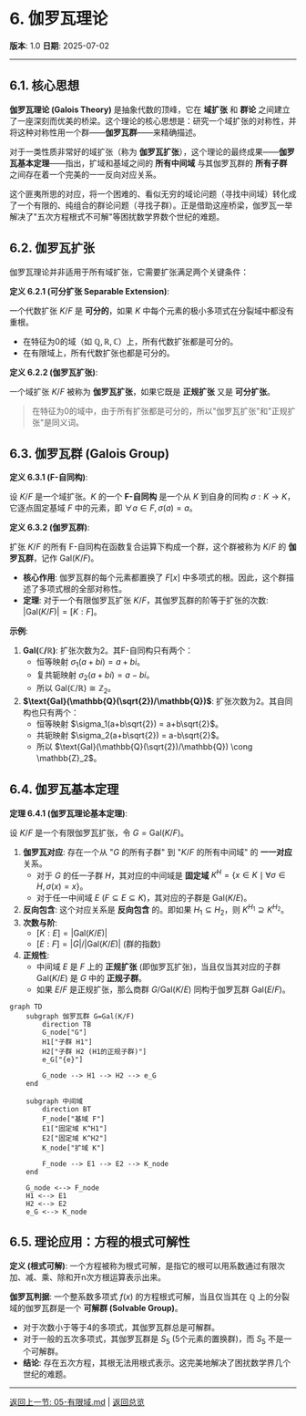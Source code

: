 # 6. 伽罗瓦理论

**版本**: 1.0
**日期**: 2025-07-02

---

## 6.1. 核心思想

**伽罗瓦理论 (Galois Theory)** 是抽象代数的顶峰，它在 **域扩张** 和 **群论** 之间建立了一座深刻而优美的桥梁。这个理论的核心思想是：研究一个域扩张的对称性，并将这种对称性用一个群——**伽罗瓦群**——来精确描述。

对于一类性质非常好的域扩张（称为 **伽罗瓦扩张**），这个理论的最终成果——**伽罗瓦基本定理**——指出，扩域和基域之间的 **所有中间域** 与其伽罗瓦群的 **所有子群** 之间存在着一个完美的一一反向对应关系。

这个匪夷所思的对应，将一个困难的、看似无穷的域论问题（寻找中间域）转化成了一个有限的、纯组合的群论问题（寻找子群）。正是借助这座桥梁，伽罗瓦一举解决了"五次方程根式不可解"等困扰数学界数个世纪的难题。

## 6.2. 伽罗瓦扩张

伽罗瓦理论并非适用于所有域扩张，它需要扩张满足两个关键条件：

**定义 6.2.1 (可分扩张 Separable Extension)**:

一个代数扩张 $K/F$ 是 **可分的**，如果 $K$ 中每个元素的极小多项式在分裂域中都没有重根。

* 在特征为0的域（如 $\mathbb{Q}, \mathbb{R}, \mathbb{C}$）上，所有代数扩张都是可分的。
* 在有限域上，所有代数扩张也都是可分的。

**定义 6.2.2 (伽罗瓦扩张)**:

一个域扩张 $K/F$ 被称为 **伽罗瓦扩张**，如果它既是 **正规扩张** 又是 **可分扩张**。

> 在特征为0的域中，由于所有扩张都是可分的，所以"伽罗瓦扩张"和"正规扩张"是同义词。

## 6.3. 伽罗瓦群 (Galois Group)

**定义 6.3.1 (F-自同构)**:

设 $K/F$ 是一个域扩张。$K$ 的一个 **F-自同构** 是一个从 $K$ 到自身的同构 $\sigma: K \to K$，它逐点固定基域 $F$ 中的元素，即 $\forall a \in F, \sigma(a)=a$。

**定义 6.3.2 (伽罗瓦群)**:

扩张 $K/F$ 的所有 F-自同构在函数复合运算下构成一个群，这个群被称为 $K/F$ 的 **伽罗瓦群**，记作 $\text{Gal}(K/F)$。

* **核心作用**: 伽罗瓦群的每个元素都置换了 $F[x]$ 中多项式的根。因此，这个群描述了多项式根的全部对称性。
* **定理**: 对于一个有限伽罗瓦扩张 $K/F$，其伽罗瓦群的阶等于扩张的次数: $|\text{Gal}(K/F)| = [K:F]$。

**示例**:

1. **$\text{Gal}(\mathbb{C}/\mathbb{R})$**: 扩张次数为2。其F-自同构只有两个：
    * 恒等映射 $\sigma_1(a+bi) = a+bi$。
    * 复共轭映射 $\sigma_2(a+bi) = a-bi$。
    * 所以 $\text{Gal}(\mathbb{C}/\mathbb{R}) \cong \mathbb{Z}_2$。
2. **$\text{Gal}(\mathbb{Q}(\sqrt{2})/\mathbb{Q})$**: 扩张次数为2。其自同构也只有两个：
    * 恒等映射 $\sigma_1(a+b\sqrt{2}) = a+b\sqrt{2}$。
    * 共轭映射 $\sigma_2(a+b\sqrt{2}) = a-b\sqrt{2}$。
    * 所以 $\text{Gal}(\mathbb{Q}(\sqrt{2})/\mathbb{Q}) \cong \mathbb{Z}_2$。

## 6.4. 伽罗瓦基本定理

**定理 6.4.1 (伽罗瓦理论基本定理)**:

设 $K/F$ 是一个有限伽罗瓦扩张，令 $G = \text{Gal}(K/F)$。

1. **伽罗瓦对应**: 存在一个从 "$G$ 的所有子群" 到 "$K/F$ 的所有中间域" 的 **一一对应** 关系。
    * 对于 $G$ 的任一子群 $H$，其对应的中间域是 **固定域** $K^H = \{x \in K \mid \forall \sigma \in H, \sigma(x)=x\}$。
    * 对于任一中间域 $E$ ($F \subseteq E \subseteq K$)，其对应的子群是 $\text{Gal}(K/E)$。
2. **反向包含**: 这个对应关系是 **反向包含** 的。即如果 $H_1 \subseteq H_2$，则 $K^{H_1} \supseteq K^{H_2}$。
3. **次数与阶**:
    * $[K:E] = |\text{Gal}(K/E)|$
    * $[E:F] = |G|/|\text{Gal}(K/E)|$ (群的指数)
4. **正规性**:
    * 中间域 $E$ 是 $F$ 上的 **正规扩张** (即伽罗瓦扩张)，当且仅当其对应的子群 $\text{Gal}(K/E)$ 是 $G$ 中的 **正规子群**。
    * 如果 $E/F$ 是正规扩张，那么商群 $G/\text{Gal}(K/E)$ 同构于伽罗瓦群 $\text{Gal}(E/F)$。

```mermaid
graph TD
    subgraph 伽罗瓦群 G=Gal(K/F)
        direction TB
        G_node["G"]
        H1["子群 H1"]
        H2["子群 H2 (H1的正规子群)"]
        e_G["{e}"]

        G_node --> H1 --> H2 --> e_G
    end

    subgraph 中间域
        direction BT
        F_node["基域 F"]
        E1["固定域 K^H1"]
        E2["固定域 K^H2"]
        K_node["扩域 K"]

        F_node --> E1 --> E2 --> K_node
    end

    G_node <--> F_node
    H1 <--> E1
    H2 <--> E2
    e_G <--> K_node
```

## 6.5. 理论应用：方程的根式可解性

**定义 (根式可解)**: 一个方程被称为根式可解，是指它的根可以用系数通过有限次加、减、乘、除和开n次方根运算表示出来。

**伽罗瓦判据**: 一个整系数多项式 $f(x)$ 的方程根式可解，当且仅当其在 $\mathbb{Q}$ 上的分裂域的伽罗瓦群是一个 **可解群 (Solvable Group)**。

* 对于次数小于等于4的多项式，其伽罗瓦群总是可解群。
* 对于一般的五次多项式，其伽罗瓦群是 $S_5$ (5个元素的置换群)，而 $S_5$ 不是一个可解群。
* **结论**: 存在五次方程，其根无法用根式表示。这完美地解决了困扰数学界几个世纪的难题。

---
[返回上一节: 05-有限域.md](./05-有限域.md) | [返回总览](./00-域论总览.md)
